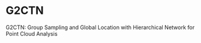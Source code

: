 # G2CTN
G2CTN: Group Sampling and Global Location with Hierarchical Network for Point Cloud Analysis
